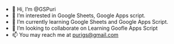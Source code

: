 - 👋 Hi, I’m @GSPuri
- 👀 I’m interested in Google Sheets, Google Apps script.
- 🌱 I’m currently learning Google  Sheets and Google Apps Script.
- 💞️ I’m looking to collaborate on Learning Goofle Apps Script
- 📫 You may reach me at purigs@gmail.com

<!---
GSPuri/GSPuri is a ✨ special ✨ repository because its `README.md` (this file) appears on your GitHub profile.
You can click the Preview link to take a look at your changes.
--->
